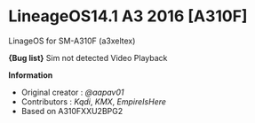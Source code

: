 # LineageOS14.1 A3 2016 [A310F]
LinageOS for SM-A310F (a3xeltex)

**{Bug list}**
Sim not detected
Video Playback

**Information**
- Original creator : _@aapav01_
- Contributors : _Kqdi_, _KMX_, _EmpireIsHere_
- Based on A310FXXU2BPG2
